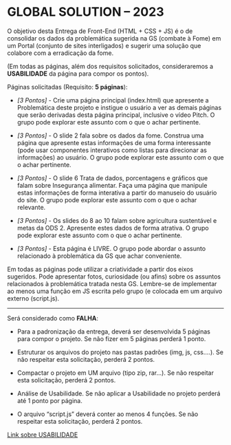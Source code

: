 # GLOBAL SOLUTION – 2023

O objetivo desta Entrega de Front-End (HTML + CSS + JS) é o de consolidar os dados da problemática sugerida na GS (combate à Fome) em um Portal (conjunto de sites interligados) e sugerir uma solução que colabore com a erradicação da fome.

(Em todas as páginas, além dos requisitos solicitados, consideraremos a **USABILIDADE** da página para compor os pontos).

Páginas solicitadas (Requisito: **5 páginas**):

- _[3 Pontos]_ - Crie uma página principal (index.html) que apresente a Problemática deste projeto e instigue o usuário a ver as demais páginas que serão derivadas desta página principal, inclusive o vídeo Pitch. O grupo pode explorar este assunto com o que o achar pertinente.

- _[3 Pontos]_ - O slide 2 fala sobre os dados da fome. Construa uma página que apresente estas informações de uma forma interessante (pode usar componentes interativos como listas para direcionar as informações) ao usuário. O grupo pode explorar este assunto com o que o achar pertinente.

- _[3 Pontos]_ - O slide 6 Trata de dados, porcentagens e gráficos que falam sobre Insegurança alimentar. Faça uma página que manipule estas informações de forma interativa a partir do manuseio do usuário do site. O grupo pode explorar este assunto com o que o achar relevante.

- _[3 Pontos]_ -  Os slides do 8 ao 10 falam sobre agricultura sustentável e metas da ODS 2. Apresente estes dados de forma atrativa. O grupo pode explorar este assunto com o que o achar pertinente.

- _[3 Pontos]_ -  Esta página é LIVRE. O grupo pode abordar o assunto relacionado à problemática da GS que achar conveniente.

Em todas as páginas pode utilizar a criatividade a partir dos eixos sugeridos. Pode apresentar fotos, curiosidade (ou afins) sobre os assuntos relacionados à problemática tratada nesta GS. Lembre-se de implementar ao menos uma função em JS escrita pelo grupo (e colocada em um arquivo externo (script.js).

---

Será considerado como **FALHA**:

- Para a padronização da entrega, deverá ser desenvolvida 5 páginas para compor o projeto. Se não fizer em 5 páginas perderá 1 ponto.

- Estruturar os arquivos do projeto nas pastas padrões (img, js, css....). Se não respeitar esta solicitação, perderá 2 pontos.

- Compactar o projeto em UM arquivo (tipo zip, rar...). Se não respeitar esta solicitação, perderá 2 pontos.

- Análise de Usabilidade. Se não aplicar a Usabilidade no projeto perderá até 1 ponto por página.

- O arquivo “script.js” deverá conter ao menos 4 funções. Se não respeitar esta solicitação, perderá 2 pontos.

[Link sobre USABILIDADE](https://aelaschool.com/experienciadousuario/usabilidade-o-que-considerar-em-seu-website/)

